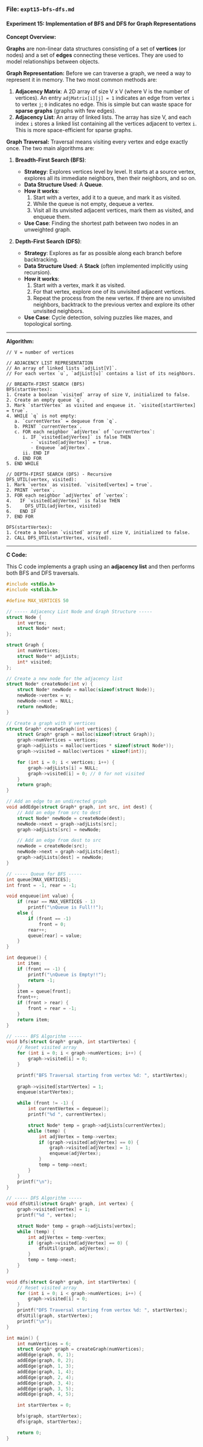### **File: `expt15-bfs-dfs.md`**

#### **Experiment 15: Implementation of BFS and DFS for Graph Representations**

**Concept Overview:**

**Graphs** are non-linear data structures consisting of a set of **vertices** (or nodes) and a set of **edges** connecting these vertices. They are used to model relationships between objects.

**Graph Representation:**
Before we can traverse a graph, we need a way to represent it in memory. The two most common methods are:
1.  **Adjacency Matrix**: A 2D array of size V x V (where V is the number of vertices). An entry `adjMatrix[i][j] = 1` indicates an edge from vertex `i` to vertex `j`; `0` indicates no edge. This is simple but can waste space for **sparse graphs** (graphs with few edges).
2.  **Adjacency List**: An array of linked lists. The array has size V, and each index `i` stores a linked list containing all the vertices adjacent to vertex `i`. This is more space-efficient for sparse graphs.

**Graph Traversal:**
Traversal means visiting every vertex and edge exactly once. The two main algorithms are:
1.  **Breadth-First Search (BFS)**:
    *   **Strategy**: Explores vertices level by level. It starts at a source vertex, explores all its immediate neighbors, then their neighbors, and so on.
    *   **Data Structure Used**: A **Queue**.
    *   **How it works**:
        1.  Start with a vertex, add it to a queue, and mark it as visited.
        2.  While the queue is not empty, dequeue a vertex.
        3.  Visit all its unvisited adjacent vertices, mark them as visited, and enqueue them.
    *   **Use Case**: Finding the shortest path between two nodes in an unweighted graph.

2.  **Depth-First Search (DFS)**:
    *   **Strategy**: Explores as far as possible along each branch before backtracking.
    *   **Data Structure Used**: A **Stack** (often implemented implicitly using recursion).
    *   **How it works**:
        1.  Start with a vertex, mark it as visited.
        2.  For that vertex, explore one of its unvisited adjacent vertices.
        3.  Repeat the process from the new vertex. If there are no unvisited neighbors, backtrack to the previous vertex and explore its other unvisited neighbors.
    *   **Use Case**: Cycle detection, solving puzzles like mazes, and topological sorting.

---

**Algorithm:**

```
// V = number of vertices

// ADJACENCY LIST REPRESENTATION
// An array of linked lists `adjList[V]`.
// For each vertex `u`, `adjList[u]` contains a list of its neighbors.

// BREADTH-FIRST SEARCH (BFS)
BFS(startVertex):
1. Create a boolean `visited` array of size V, initialized to false.
2. Create an empty queue `q`.
3. Mark `startVertex` as visited and enqueue it. `visited[startVertex] = true`.
4. WHILE `q` is not empty:
   a. `currentVertex` = dequeue from `q`.
   b. PRINT `currentVertex`.
   c. FOR each neighbor `adjVertex` of `currentVertex`:
      i. IF `visited[adjVertex]` is false THEN
         - `visited[adjVertex]` = true.
         - Enqueue `adjVertex`.
      ii. END IF
   d. END FOR
5. END WHILE

// DEPTH-FIRST SEARCH (DFS) - Recursive
DFS_UTIL(vertex, visited):
1. Mark `vertex` as visited. `visited[vertex] = true`.
2. PRINT `vertex`.
3. FOR each neighbor `adjVertex` of `vertex`:
4.   IF `visited[adjVertex]` is false THEN
5.     DFS_UTIL(adjVertex, visited)
6.   END IF
7. END FOR

DFS(startVertex):
1. Create a boolean `visited` array of size V, initialized to false.
2. CALL DFS_UTIL(startVertex, visited).
```

---

**C Code:**

This C code implements a graph using an **adjacency list** and then performs both BFS and DFS traversals.

```c
#include <stdio.h>
#include <stdlib.h>

#define MAX_VERTICES 50

// ----- Adjacency List Node and Graph Structure -----
struct Node {
    int vertex;
    struct Node* next;
};

struct Graph {
    int numVertices;
    struct Node** adjLists;
    int* visited;
};

// Create a new node for the adjacency list
struct Node* createNode(int v) {
    struct Node* newNode = malloc(sizeof(struct Node));
    newNode->vertex = v;
    newNode->next = NULL;
    return newNode;
}

// Create a graph with V vertices
struct Graph* createGraph(int vertices) {
    struct Graph* graph = malloc(sizeof(struct Graph));
    graph->numVertices = vertices;
    graph->adjLists = malloc(vertices * sizeof(struct Node*));
    graph->visited = malloc(vertices * sizeof(int));

    for (int i = 0; i < vertices; i++) {
        graph->adjLists[i] = NULL;
        graph->visited[i] = 0; // 0 for not visited
    }
    return graph;
}

// Add an edge to an undirected graph
void addEdge(struct Graph* graph, int src, int dest) {
    // Add an edge from src to dest
    struct Node* newNode = createNode(dest);
    newNode->next = graph->adjLists[src];
    graph->adjLists[src] = newNode;

    // Add an edge from dest to src
    newNode = createNode(src);
    newNode->next = graph->adjLists[dest];
    graph->adjLists[dest] = newNode;
}

// ----- Queue for BFS -----
int queue[MAX_VERTICES];
int front = -1, rear = -1;

void enqueue(int value) {
    if (rear == MAX_VERTICES - 1)
        printf("\nQueue is Full!!");
    else {
        if (front == -1)
            front = 0;
        rear++;
        queue[rear] = value;
    }
}

int dequeue() {
    int item;
    if (front == -1) {
        printf("\nQueue is Empty!!");
        return -1;
    }
    item = queue[front];
    front++;
    if (front > rear) {
        front = rear = -1;
    }
    return item;
}

// ----- BFS Algorithm -----
void bfs(struct Graph* graph, int startVertex) {
    // Reset visited array
    for (int i = 0; i < graph->numVertices; i++) {
        graph->visited[i] = 0;
    }

    printf("BFS Traversal starting from vertex %d: ", startVertex);
    
    graph->visited[startVertex] = 1;
    enqueue(startVertex);

    while (front != -1) {
        int currentVertex = dequeue();
        printf("%d ", currentVertex);

        struct Node* temp = graph->adjLists[currentVertex];
        while (temp) {
            int adjVertex = temp->vertex;
            if (graph->visited[adjVertex] == 0) {
                graph->visited[adjVertex] = 1;
                enqueue(adjVertex);
            }
            temp = temp->next;
        }
    }
    printf("\n");
}

// ----- DFS Algorithm -----
void dfsUtil(struct Graph* graph, int vertex) {
    graph->visited[vertex] = 1;
    printf("%d ", vertex);

    struct Node* temp = graph->adjLists[vertex];
    while (temp) {
        int adjVertex = temp->vertex;
        if (graph->visited[adjVertex] == 0) {
            dfsUtil(graph, adjVertex);
        }
        temp = temp->next;
    }
}

void dfs(struct Graph* graph, int startVertex) {
    // Reset visited array
    for (int i = 0; i < graph->numVertices; i++) {
        graph->visited[i] = 0;
    }
    printf("DFS Traversal starting from vertex %d: ", startVertex);
    dfsUtil(graph, startVertex);
    printf("\n");
}

int main() {
    int numVertices = 6;
    struct Graph* graph = createGraph(numVertices);
    addEdge(graph, 0, 1);
    addEdge(graph, 0, 2);
    addEdge(graph, 1, 3);
    addEdge(graph, 1, 4);
    addEdge(graph, 2, 4);
    addEdge(graph, 3, 4);
    addEdge(graph, 3, 5);
    addEdge(graph, 4, 5);

    int startVertex = 0;

    bfs(graph, startVertex);
    dfs(graph, startVertex);

    return 0;
}
```
